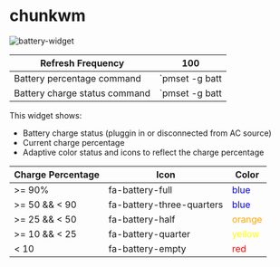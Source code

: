 # chunkwm

![battery-widget](https://user-images.githubusercontent.com/550726/66969708-905dec80-f082-11e9-9ad5-84b9ab9b32d9.png)

| Refresh Frequency             | 100                                                                   |
|-------------------------------|-------------------------------------------------------------------------|
| Battery percentage command    | `pmset -g batt | egrep '([0-9]+\%).*' -o --colour=auto | cut -f1 -d'%'` |
| Battery charge status command | `pmset -g batt | grep "'.*'" | sed "s/'//g" | cut -c 18-19`             |

This widget shows:
 - Battery charge status (pluggin in or disconnected from AC source)
 - Current charge percentage
 - Adaptive color status and icons to reflect the charge percentage

| Charge Percentage | Icon                      | Color  |
|-------------------|---------------------------|--------|
| >= 90%            | fa-battery-full           | <span style="color:blue">blue</span>   |
| >= 50 && < 90     | fa-battery-three-quarters | <span style="color:blue">blue</span>   |
| >= 25 && < 50     | fa-battery-half           | <span style="color:orange">orange</span> |
| >= 10 && < 25     | fa-battery-quarter        | <span style="color:yellow">yellow</span> |
| < 10              | fa-battery-empty          | <span style="color:red">red</span>    |